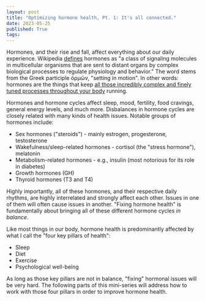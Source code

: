 ```yaml
---
layout: post
title: "Optimizing hormone health, Pt. 1: It's all connected."
date: 2023-05-25
published: True
tags: 
---
```


Hormones, and their rise and fall, affect everything about our daily experience.
Wikipedia [defines](https://en.wikipedia.org/wiki/Hormone) hormones as "a class of signaling molecules in multicellular organisms that are sent to distant organs by complex biological processes to regulate physiology and behavior."
The word stems from the Greek participle ὁρμῶν, "setting in motion".
In other words: hormones are the things that keep [all those incredibly complex and finely tuned processes throughout your body](2023-05-03-miracle.md) running.

Hormones and hormone cycles affect sleep, mood, fertility, food cravings, general energy levels, and much more.
Disbalances in hormone cycles are closely related with many kinds of health issues.
Notable groups of hormones include:
- Sex hormones ("steroids") - mainly estrogen, progesterone, testosterone
- Wakefulness/sleep-related hormones - cortisol (the "stress hormone"), melatonin
- Metabolism-related hormones - e.g., insulin (most notorious for its role in diabetes)
- Growth hormones (GH)
- Thyroid hormones (T3 and T4)

Highly importantly, all of these hormones, and their respective daily rhythms, are highly interrelated and strongly affect each other.
Issues in one of them will often cause issues in another.
"Fixing hormone health" is fundamentally about bringing all of these different hormone cycles *in balance*.

Like most things in our body, hormone health is predominantly affected by what I call the "four key pillars of health":
- Sleep
- Diet
- Exercise
- Psychological well-being

As long as those key pillars are not in balance, "fixing" hormonal issues will be very hard.
The following parts of this mini-series will address how to work with those four pillars in order to improve hormone health.
